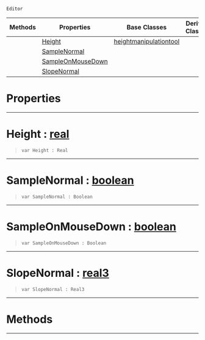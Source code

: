  `Editor`

|Methods|Properties|Base Classes|Derived Classes|
|---|---|---|---|
| |[ Height](https://github.com/zeroengineteam/ZeroDocs/blob/master/code_reference/class_reference/flattentool.markdown#height-zero-engine-docum)|[heightmanipulationtool](https://github.com/zeroengineteam/ZeroDocs/blob/master/code_reference/class_reference/heightmanipulationtool.markdown)| |
| |[ SampleNormal](https://github.com/zeroengineteam/ZeroDocs/blob/master/code_reference/class_reference/flattentool.markdown#samplenormal-zero-engine)| | |
| |[ SampleOnMouseDown](https://github.com/zeroengineteam/ZeroDocs/blob/master/code_reference/class_reference/flattentool.markdown#sampleonmousedown-zero-e)| | |
| |[ SlopeNormal](https://github.com/zeroengineteam/ZeroDocs/blob/master/code_reference/class_reference/flattentool.markdown#slopenormal-zero-engine)| | |


 #  Properties


---  
 #  Height : [real](https://github.com/zeroengineteam/ZeroDocs/blob/master/code_reference/nada_base_types/real.markdown)

> 
> ``` lang=cpp, name=Nada
> var Height : Real


---  
 #  SampleNormal : [boolean](https://github.com/zeroengineteam/ZeroDocs/blob/master/code_reference/nada_base_types/boolean.markdown)

> 
> ``` lang=cpp, name=Nada
> var SampleNormal : Boolean


---  
 #  SampleOnMouseDown : [boolean](https://github.com/zeroengineteam/ZeroDocs/blob/master/code_reference/nada_base_types/boolean.markdown)

> 
> ``` lang=cpp, name=Nada
> var SampleOnMouseDown : Boolean


---  
 #  SlopeNormal : [real3](https://github.com/zeroengineteam/ZeroDocs/blob/master/code_reference/nada_base_types/real3.markdown)

> 
> ``` lang=cpp, name=Nada
> var SlopeNormal : Real3


---  
 #  Methods


---  
 

 